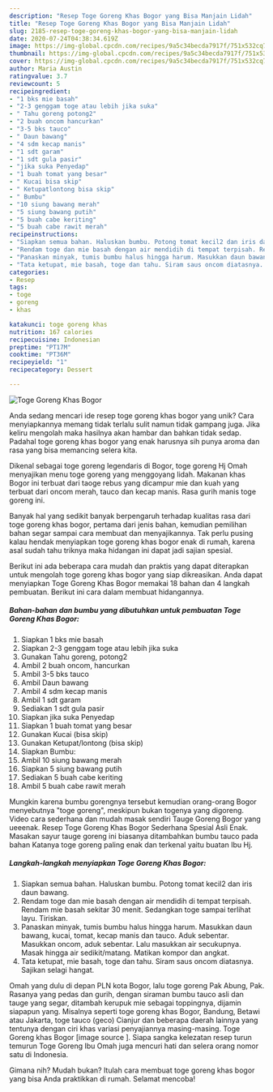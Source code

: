 ```yaml
---
description: "Resep Toge Goreng Khas Bogor yang Bisa Manjain Lidah"
title: "Resep Toge Goreng Khas Bogor yang Bisa Manjain Lidah"
slug: 2185-resep-toge-goreng-khas-bogor-yang-bisa-manjain-lidah
date: 2020-07-24T04:38:34.619Z
image: https://img-global.cpcdn.com/recipes/9a5c34becda7917f/751x532cq70/toge-goreng-khas-bogor-foto-resep-utama.jpg
thumbnail: https://img-global.cpcdn.com/recipes/9a5c34becda7917f/751x532cq70/toge-goreng-khas-bogor-foto-resep-utama.jpg
cover: https://img-global.cpcdn.com/recipes/9a5c34becda7917f/751x532cq70/toge-goreng-khas-bogor-foto-resep-utama.jpg
author: Maria Austin
ratingvalue: 3.7
reviewcount: 5
recipeingredient:
- "1 bks mie basah"
- "2-3 genggam toge atau lebih jika suka"
- " Tahu goreng potong2"
- "2 buah oncom hancurkan"
- "3-5 bks tauco"
- " Daun bawang"
- "4 sdm kecap manis"
- "1 sdt garam"
- "1 sdt gula pasir"
- "jika suka Penyedap"
- "1 buah tomat yang besar"
- " Kucai bisa skip"
- " Ketupatlontong bisa skip"
- " Bumbu"
- "10 siung bawang merah"
- "5 siung bawang putih"
- "5 buah cabe keriting"
- "5 buah cabe rawit merah"
recipeinstructions:
- "Siapkan semua bahan. Haluskan bumbu. Potong tomat kecil2 dan iris daun bawang."
- "Rendam toge dan mie basah dengan air mendidih di tempat terpisah. Rendam mie basah sekitar 30 menit. Sedangkan toge sampai terlihat layu. Tiriskan."
- "Panaskan minyak, tumis bumbu halus hingga harum. Masukkan daun bawang, kucai, tomat, kecap manis dan tauco. Aduk sebentar. Masukkan oncom, aduk sebentar. Lalu masukkan air secukupnya. Masak hingga air sedikit/matang. Matikan kompor dan angkat."
- "Tata ketupat, mie basah, toge dan tahu. Siram saus oncom diatasnya. Sajikan selagi hangat."
categories:
- Resep
tags:
- toge
- goreng
- khas

katakunci: toge goreng khas 
nutrition: 167 calories
recipecuisine: Indonesian
preptime: "PT17M"
cooktime: "PT36M"
recipeyield: "1"
recipecategory: Dessert

---
```



![Toge Goreng Khas Bogor](https://img-global.cpcdn.com/recipes/9a5c34becda7917f/751x532cq70/toge-goreng-khas-bogor-foto-resep-utama.jpg)

Anda sedang mencari ide resep toge goreng khas bogor yang unik? Cara menyiapkannya memang tidak terlalu sulit namun tidak gampang juga. Jika keliru mengolah maka hasilnya akan hambar dan bahkan tidak sedap. Padahal toge goreng khas bogor yang enak harusnya sih punya aroma dan rasa yang bisa memancing selera kita.

Dikenal sebagai toge goreng legendaris di Bogor, toge goreng Hj Omah menyajikan menu toge goreng yang menggoyang lidah. Makanan khas Bogor ini terbuat dari taoge rebus yang dicampur mie dan kuah yang terbuat dari oncom merah, tauco dan kecap manis. Rasa gurih manis toge goreng ini.

Banyak hal yang sedikit banyak berpengaruh terhadap kualitas rasa dari toge goreng khas bogor, pertama dari jenis bahan, kemudian pemilihan bahan segar sampai cara membuat dan menyajikannya. Tak perlu pusing kalau hendak menyiapkan toge goreng khas bogor enak di rumah, karena asal sudah tahu triknya maka hidangan ini dapat jadi sajian spesial.


Berikut ini ada beberapa cara mudah dan praktis yang dapat diterapkan untuk mengolah toge goreng khas bogor yang siap dikreasikan. Anda dapat menyiapkan Toge Goreng Khas Bogor memakai 18 bahan dan 4 langkah pembuatan. Berikut ini cara dalam membuat hidangannya.

<!--inarticleads1-->

##### Bahan-bahan dan bumbu yang dibutuhkan untuk pembuatan Toge Goreng Khas Bogor:

1. Siapkan 1 bks mie basah
1. Siapkan 2-3 genggam toge atau lebih jika suka
1. Gunakan  Tahu goreng, potong2
1. Ambil 2 buah oncom, hancurkan
1. Ambil 3-5 bks tauco
1. Ambil  Daun bawang
1. Ambil 4 sdm kecap manis
1. Ambil 1 sdt garam
1. Sediakan 1 sdt gula pasir
1. Siapkan jika suka Penyedap
1. Siapkan 1 buah tomat yang besar
1. Gunakan  Kucai (bisa skip)
1. Gunakan  Ketupat/lontong (bisa skip)
1. Siapkan  Bumbu:
1. Ambil 10 siung bawang merah
1. Siapkan 5 siung bawang putih
1. Sediakan 5 buah cabe keriting
1. Ambil 5 buah cabe rawit merah


Mungkin karena bumbu gorengnya tersebut kemudian orang-orang Bogor menyebutnya &#34;toge goreng&#34;, meskipun bukan togenya yang digoreng. Video cara sederhana dan mudah masak sendiri Tauge Goreng Bogor yang ueeenak. Resep Toge Goreng Khas Bogor Sederhana Spesial Asli Enak. Masakan sayur tauge goreng ini biasanya ditambahkan bumbu tauco pada bahan Katanya toge goreng paling enak dan terkenal yaitu buatan Ibu Hj. 

<!--inarticleads2-->

##### Langkah-langkah menyiapkan Toge Goreng Khas Bogor:

1. Siapkan semua bahan. Haluskan bumbu. Potong tomat kecil2 dan iris daun bawang.
1. Rendam toge dan mie basah dengan air mendidih di tempat terpisah. Rendam mie basah sekitar 30 menit. Sedangkan toge sampai terlihat layu. Tiriskan.
1. Panaskan minyak, tumis bumbu halus hingga harum. Masukkan daun bawang, kucai, tomat, kecap manis dan tauco. Aduk sebentar. Masukkan oncom, aduk sebentar. Lalu masukkan air secukupnya. Masak hingga air sedikit/matang. Matikan kompor dan angkat.
1. Tata ketupat, mie basah, toge dan tahu. Siram saus oncom diatasnya. Sajikan selagi hangat.


Omah yang dulu di depan PLN kota Bogor, lalu toge goreng Pak Abung, Pak. Rasanya yang pedas dan gurih, dengan siraman bumbu tauco asli dan tauge yang segar, ditambah kerupuk mie sebagai toppingnya, dijamin siapapun yang. Misalnya seperti toge goreng khas Bogor, Bandung, Betawi atau Jakarta, toge tauco (geco) Cianjur dan beberapa daerah lainnya yang tentunya dengan ciri khas variasi penyajiannya masing-masing. Toge Goreng khas Bogor [image source ]. Siapa sangka kelezatan resep turun temurun Toge Goreng Ibu Omah juga mencuri hati dan selera orang nomor satu di Indonesia. 

Gimana nih? Mudah bukan? Itulah cara membuat toge goreng khas bogor yang bisa Anda praktikkan di rumah. Selamat mencoba!
